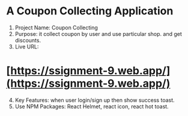 # **A Coupon Collecting Application**

1.  Project Name: Coupon Collecting
2.  Purpose: it collect coupon by user and use particular shop. and get discounts.
3.  Live URL:

# [https://ssignment-9.web.app/](https://ssignment-9.web.app/)

4.  Key Features: when user login/sign up then show success toast.
5.  Use NPM Packages: React Helmet, react icon, react hot toast.

